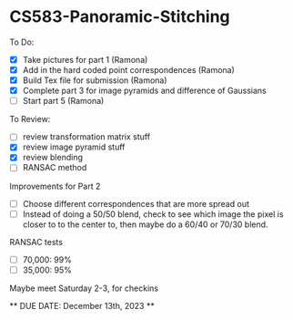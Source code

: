 # CS583-Panoramic-Stitching

To Do:
- [X] Take pictures for part 1 (Ramona)
- [X] Add in the hard coded point correspondences (Ramona)
- [X] Build Tex file for submission (Ramona)
- [X] Complete part 3 for image pyramids and difference of Gaussians
- [ ] Start part 5 (Ramona)

To Review:
- [ ] review transformation matrix stuff
- [X] review image pyramid stuff
- [X] review blending
- [ ] RANSAC method

Improvements for Part 2
- [ ] Choose different correspondences that are more spread out
- [ ] Instead of doing a 50/50 blend, check to see which image the pixel is closer to to the center to, then maybe do a 60/40 or 70/30 blend.

RANSAC tests
- [ ] 70,000: 99%
- [ ] 35,000: 95%

Maybe meet Saturday 2-3, for checkins 

** DUE DATE: December 13th, 2023 **
